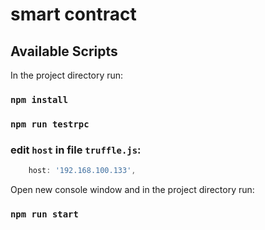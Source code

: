 # smart contract
## Available Scripts

In the project directory run:

### `npm install`
### `npm run testrpc`

### edit `host` in file `truffle.js`:

```js
    host: '192.168.100.133',
```
Open new console window and in the project directory run:
### `npm run start`
